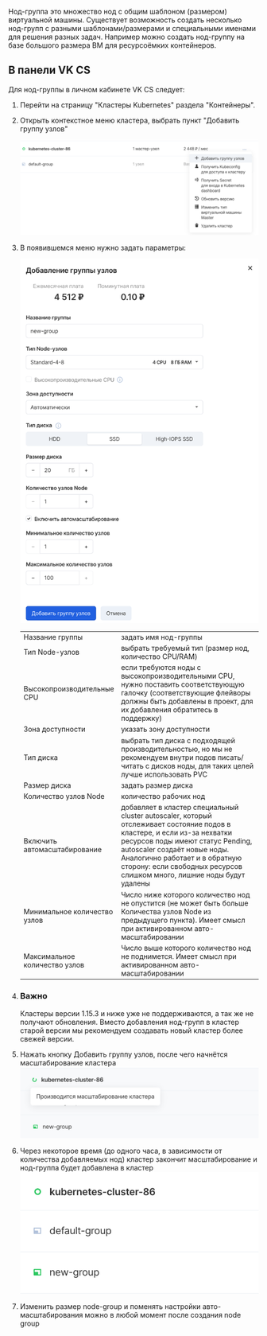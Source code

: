Нод-группа это множество нод с общим шаблоном (размером) виртуальной машины. Существует возможность создать несколько нод-групп с разными шаблонами/размерами и специальными именами для решения разных задач. Например можно создать нод-группу на базе большого размера ВМ для ресурсоёмких контейнеров. 

В панели VK CS
------------

Для нод-группы в личном кабинете VK CS следует:

1.  Перейти на страницу "Кластеры Kubernetes" раздела "Контейнеры".
2.  Открыть контекстное меню кластера, выбрать пункт "Добавить группу узлов"
    
    ![](./assets/1601551201970-1601551201970.png)
3.  В появившемся меню нужно задать параметры:
    
    ![](./assets/1601551792818-1601551792818.png)
    
    <table style="width: 100%;"><tbody><tr><td style="width: 28.5333%;">Название группы</td><td style="width: 71.3334%;">задать имя нод-группы</td></tr><tr><td style="width: 28.5333%;">Тип Node-узлов</td><td style="width: 71.3334%;">выбрать требуемый тип (размер нод, количество CPU/RAM)</td></tr><tr><td style="width: 28.5333%;">Высокопроизводительные CPU</td><td style="width: 71.3334%;">если требуются ноды с высокопроизводительными CPU, нужно поставить соответствующую галочку (соответствующие флейворы должны быть добавлены в проект, для их добавления обратитесь в поддержку)</td></tr><tr><td style="width: 28.5333%;">Зона доступности</td><td style="width: 71.3334%;">указать зону доступности</td></tr><tr><td style="width: 28.5333%;">Тип диска</td><td style="width: 71.3334%;">выбрать тип диска с подходящей производительностью, но мы не рекомендуем внутри подов писать/читать с дисков ноды, для таких целей лучше использовать PVC</td></tr><tr><td style="width: 28.5333%;">Размер диска</td><td style="width: 71.3334%;">задать размер диска</td></tr><tr><td style="width: 28.5333%;">Количество узлов Node</td><td style="width: 71.3334%;">количество рабочих нод</td></tr><tr><td style="width: 28.5333%;">Включить автомасштабирование</td><td style="width: 71.3334%;">добавляет в кластер специальный cluster autoscaler, который отслеживает состояние подов в кластере, и если из-за нехватки ресурсов поды имеют статус Pending, autoscaler создаёт новые ноды. Аналогично работает и в обратную сторону: если свободных ресурсов слишком много, лишние ноды будут удалены</td></tr><tr><td style="width: 28.5333%;">Минимальное количество узлов</td><td style="width: 71.3334%;">Число ниже которого количество нод не опустится (не может быть больше Количества узлов Node из предыдущего пункта). Имеет смысл при активированном авто-масштабировании</td></tr><tr><td style="width: 28.5333%;">Максимальное количество узлов</td><td style="width: 71.3334%;">Число выше которого количество нод не поднимется. Имеет смысл при активированном авто-масштабировании</td></tr></tbody></table>
    
4.  ### Важно
    
    Кластеры версии 1.15.3 и ниже уже не поддерживаются, а так же не получают обновления. Вместо добавления нод-групп в кластер старой версии мы рекомендуем создавать новый кластер более свежей версии.
    
5.  Нажать кнопку Добавить группу узлов, после чего начнётся масштабирование кластера![](./assets/1601555077832-1601555077832.png)
    
6.  Через некоторое время (до одного часа, в зависимости от количества добавляемых нод) кластер закончит масштабирование и нод-группа будет добавлена в кластер![](./assets/1601558202259-1601558202259.png)
7.  Изменить размер node-group и поменять настройки авто-масштабирования можно в любой момент после создания node group